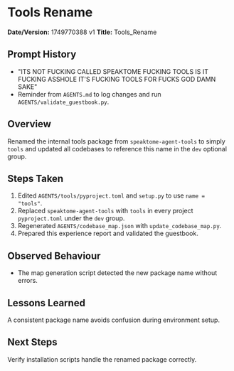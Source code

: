 # Tools Rename

**Date/Version:** 1749770388 v1
**Title:** Tools_Rename

## Prompt History
- "ITS NOT FUCKING CALLED SPEAKTOME FUCKING TOOLS IS IT FUCKING ASSHOLE IT'S FUCKING TOOLS FOR FUCKS GOD DAMN SAKE"
- Reminder from `AGENTS.md` to log changes and run `AGENTS/validate_guestbook.py`.

## Overview
Renamed the internal tools package from `speaktome-agent-tools` to simply `tools` and updated all codebases to reference this name in the `dev` optional group.

## Steps Taken
1. Edited `AGENTS/tools/pyproject.toml` and `setup.py` to use `name = "tools"`.
2. Replaced `speaktome-agent-tools` with `tools` in every project `pyproject.toml` under the `dev` group.
3. Regenerated `AGENTS/codebase_map.json` with `update_codebase_map.py`.
4. Prepared this experience report and validated the guestbook.

## Observed Behaviour
- The map generation script detected the new package name without errors.

## Lessons Learned
A consistent package name avoids confusion during environment setup.

## Next Steps
Verify installation scripts handle the renamed package correctly.
